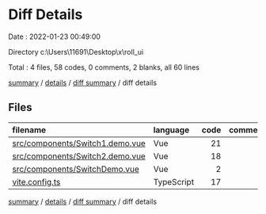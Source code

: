 # Diff Details

Date : 2022-01-23 00:49:00

Directory c:\Users\11691\Desktop\x\roll_ui

Total : 4 files,  58 codes, 0 comments, 2 blanks, all 60 lines

[summary](results.md) / [details](details.md) / [diff summary](diff.md) / diff details

## Files
| filename | language | code | comment | blank | total |
| :--- | :--- | ---: | ---: | ---: | ---: |
| [src/components/Switch1.demo.vue](/src/components/Switch1.demo.vue) | Vue | 21 | 0 | 1 | 22 |
| [src/components/Switch2.demo.vue](/src/components/Switch2.demo.vue) | Vue | 18 | 0 | 1 | 19 |
| [src/components/SwitchDemo.vue](/src/components/SwitchDemo.vue) | Vue | 2 | 0 | 0 | 2 |
| [vite.config.ts](/vite.config.ts) | TypeScript | 17 | 0 | 0 | 17 |

[summary](results.md) / [details](details.md) / [diff summary](diff.md) / diff details